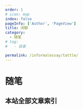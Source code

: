 ```yaml
---
order: 1
# icon: map
index: false
pageInfo: ['Author', 'PageView']
title: 闲聊
category:
  - 随笔
# tag:
#   - 目录

permalink: /informalessay/tattle/
---
```


# 随笔

## 本站全部文章索引

<Catalog base='/informalessay/tattle/' hideHeading/>
